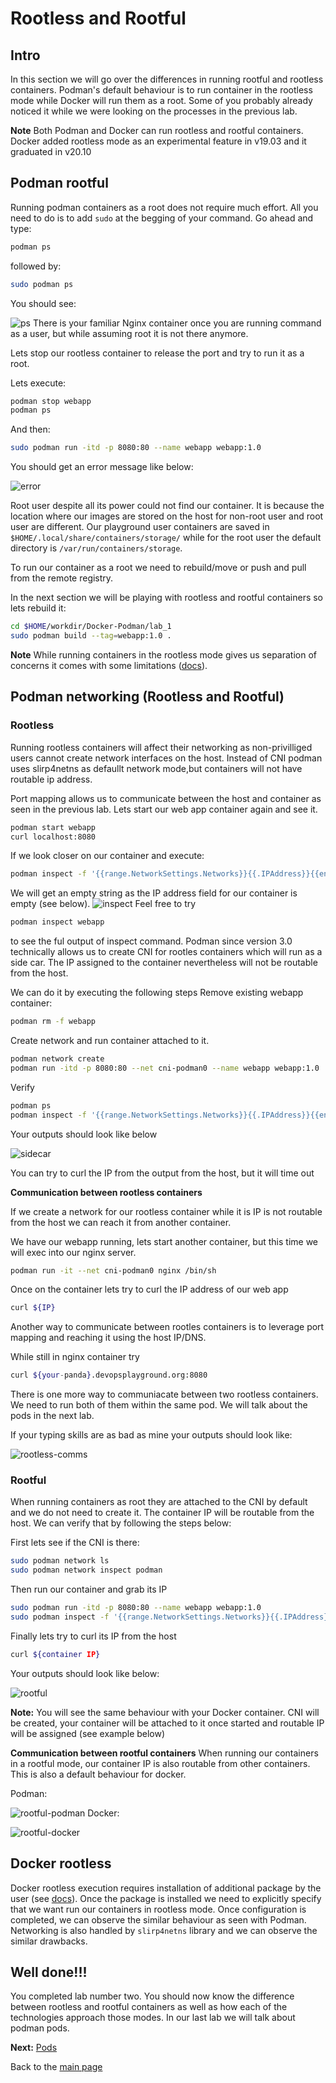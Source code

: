 # Rootless and Rootful
## Intro
In this section we will go over the differences in running rootful and rootless containers. Podman's default behaviour is to run container in the rootless mode while Docker will run them as a root. Some of you probably already noticed it while we were looking on the processes in the previous lab.

**Note** Both Podman and Docker can run rootless and rootful containers. Docker added rootless mode as an experimental feature in v19.03 and it graduated in v20.10

## Podman rootful
Running podman containers as a root does not require much effort. All you need to do is to add `sudo` at the begging of your command. 
Go ahead and type:
```bash
podman ps
```
followed by:
```bash
sudo podman ps
```
You should see:

![ps](./images/podman-ps.png) 
There is your familiar Nginx container once you are running command as a user, but while assuming root it is not there anymore.

Lets stop our rootless container to release the port and try to run it as a root. 

Lets execute:
```bash
podman stop webapp
podman ps
```
And then:
```bash
sudo podman run -itd -p 8080:80 --name webapp webapp:1.0
```
You should get an error message like below:

![error](./images/podman-error.png)

Root user despite all its power could not find our container. It is because the location where our images are stored on the host for non-root user and root user are different. Our playground user containers are saved in `$HOME/.local/share/containers/storage/` while for the root user the default directory is `/var/run/containers/storage`.

To run our container as a root we need to rebuild/move or push and pull from the remote registry.

In the next section we will be playing with rootless and rootful containers so lets rebuild it:
```bash
cd $HOME/workdir/Docker-Podman/lab_1
sudo podman build --tag=webapp:1.0 . 
```

**Note** While running containers in the rootless mode gives us separation of concerns it comes with some limitations ([docs](https://github.com/containers/podman/blob/main/rootless.md)).

## Podman networking (Rootless and Rootful)
### Rootless
Running rootless containers will affect their networking as non-privilliged users cannot create network interfaces on the host. Instead of CNI podman uses slirp4netns as defaullt network mode,but containers will not have routable ip address. 

Port mapping allows us to communicate between the host and container as seen in the previous lab. Lets start our web app container again and see it.
```bash
podman start webapp
curl localhost:8080
```
If we look closer on our container and execute:
```bash
podman inspect -f '{{range.NetworkSettings.Networks}}{{.IPAddress}}{{end}}' webapp
```
We will get an empty string as the IP address field for our container is empty (see below). 
![inspect](./images/inspect-rootless.png)
Feel free to try
```bash
podman inspect webapp
```
to see the ful output of inspect command.
Podman since version 3.0 technically allows us to create CNI for rootles containers which will run as a side car. The IP assigned to the container nevertheless will not be routable from the host.

We can do it by executing the following steps
Remove existing webapp container:
```bash
podman rm -f webapp
```
Create network and run container attached to it.
```bash
podman network create
podman run -itd -p 8080:80 --net cni-podman0 --name webapp webapp:1.0
```
Verify
```bash
podman ps
podman inspect -f '{{range.NetworkSettings.Networks}}{{.IPAddress}}{{end}}' webapp
```

Your outputs should look like below

![sidecar](./images/sidecar.png)

You can try to curl the IP from the output from the host, but it will time out

**Communication between rootless containers**

If we create a network for our rootless container while it is IP is not routable from the host we can reach it from another container.

We have our webapp running, lets start another container, but this time we will exec into our nginx server.

```bash
podman run -it --net cni-podman0 nginx /bin/sh
```
Once on the container lets try to curl the IP address of our web app
```bash
curl ${IP}
```
Another way to communicate between rootles containers is to leverage port mapping and reaching it using the host IP/DNS.

While still in nginx container try
```bash
curl ${your-panda}.devopsplayground.org:8080
```
There is one more way to communiacate between two rootless containers. We need to run both of them within the same pod. We will talk about the pods in the next lab.

If your typing skills are as bad as mine your outputs should look like:

![rootless-comms](./images/rootless-comms.png)

### Rootful
When running containers as root they are attached to the CNI by default and we do not need to create it. The container IP will be routable from the host. 
We can verify that by following the steps below:

First lets see if the CNI is there:
```bash
sudo podman network ls
sudo podman network inspect podman
```
Then run our container and grab its IP
```bash
sudo podman run -itd -p 8080:80 --name webapp webapp:1.0
sudo podman inspect -f '{{range.NetworkSettings.Networks}}{{.IPAddress}}{{end}}' webapp
```
Finally lets try to curl its IP from the host
```bash
curl ${container IP}
```

Your outputs should look like below:

![rootful](./images/rootful.png)

**Note:** You will see the same behaviour with your Docker container. CNI will be created, your container will be attached to it once started and routable IP will be assigned (see example below)

**Communication between rootful containers**
When running our containers in a rootful mode, our container IP is also routable from other containers. This is also a default behaviour for docker.

Podman:

![rootful-podman](./images/rootful-podman.png)
Docker:

![rootful-docker](./images/rootful-docker.png)


## Docker rootless

Docker rootless execution requires installation of additional package by the user (see [docs](https://docs.docker.com/engine/security/rootless/)). Once the package is installed we need to explicitly specify that we want run our containers in rootless mode. Once configuration is completed, we can observe the similar behaviour as seen with Podman. Networking is also handled by `slirp4netns` library and we can observe the similar drawbacks.

## Well done!!!
You completed lab number two. You should now know the difference between rootless and rootful containers as well as how each of the technologies approach those modes. In our last lab we will talk about podman pods.

**Next:** [Pods](../lab_3/README.md)

Back to the [main page](../README.md)